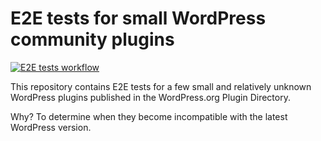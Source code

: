 # E2E tests for small WordPress community plugins

[![E2E tests workflow](https://github.com/meszarosrob/e2e-tests-small-wp-community-plugins/actions/workflows/e2e-tests.yml/badge.svg)](https://github.com/meszarosrob/e2e-tests-small-wp-community-plugins/actions/workflows/e2e-tests.yml)

This repository contains E2E tests for a few small and relatively unknown WordPress plugins published in the WordPress.org Plugin Directory.

Why? To determine when they become incompatible with the latest WordPress version.
